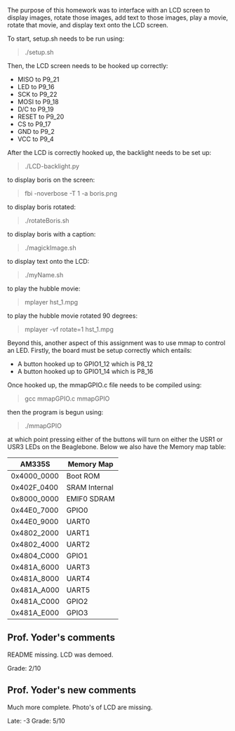 The purpose of this homework was to interface with an LCD screen to display images,
rotate those images, add text to those images, play a movie, rotate that movie,
and display text onto the LCD screen.

To start, setup.sh needs to be run using:
>./setup.sh

Then, the LCD screen needs to be hooked up correctly:  

- MISO to P9_21  
- LED to P9_16
- SCK to P9_22
- MOSI to P9_18
- D/C to P9_19
- RESET to P9_20
- CS to P9_17
- GND to P9_2
- VCC to P9_4

After the LCD is correctly hooked up, the backlight needs to be set up:  
>./LCD-backlight.py  

to display boris on the screen:  
>fbi -noverbose -T 1 -a boris.png  

to display boris rotated:
>./rotateBoris.sh  

to display boris with a caption:
>./magickImage.sh  

to display text onto the LCD:
>./myName.sh  

to play the hubble movie:  
>mplayer hst_1.mpg  

to play the hubble movie rotated 90 degrees:  
>mplayer -vf rotate=1 hst_1.mpg  

Beyond this, another aspect of this assignment was to use mmap to control an LED. Firstly, the board must be setup correctly which entails:  
- A button hooked up to GPIO1_12 which is P8_12
- A button hooked up to GPIO1_14 which is P8_16  

Once hooked up, the mmapGPIO.c file needs to be compiled using:  
>gcc mmapGPIO.c mmapGPIO  

then the program is begun using:
>./mmapGPIO  

at which point pressing either of the buttons will turn on either the USR1 or USR3 LEDs on the Beaglebone. Below we also have the Memory map table:  

|   AM335S  | Memory Map  |
|-----------|-------------|
|0x4000_0000|   Boot ROM  |
|0x402F_0400|SRAM Internal|
|0x8000_0000| EMIF0 SDRAM |
|0x44E0_7000|    GPIO0    |
|0x44E0_9000|    UART0    |
|0x4802_2000|    UART1    |
|0x4802_4000|    UART2    |
|0x4804_C000|    GPIO1    |
|0x481A_6000|    UART3    |
|0x481A_8000|    UART4    |
|0x481A_A000|    UART5    |
|0x481A_C000|    GPIO2    |
|0x481A_E000|    GPIO3    |

## Prof. Yoder's comments

README missing.  LCD was demoed.

Grade:  2/10

## Prof. Yoder's new comments
Much more complete.  Photo's of LCD are missing.

Late:  -3
Grade:  5/10